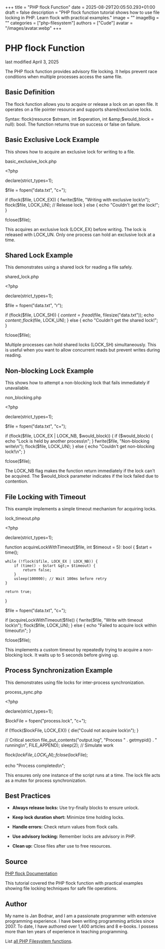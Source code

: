 +++
title = "PHP flock Function"
date = 2025-08-29T20:05:50.293+01:00
draft = false
description = "PHP flock function tutorial shows how to use file locking in PHP. Learn flock with practical examples."
image = ""
imageBig = ""
categories = ["php-filesystem"]
authors = ["Cude"]
avatar = "/images/avatar.webp"
+++

# PHP flock Function

last modified April 3, 2025

The PHP flock function provides advisory file locking. It helps
prevent race conditions when multiple processes access the same file.

## Basic Definition

The flock function allows you to acquire or release a lock on an
open file. It operates on a file pointer resource and supports shared/exclusive
locks.

Syntax: flock(resource $stream, int $operation, int &amp;$would_block = null): bool.
The function returns true on success or false on failure.

## Basic Exclusive Lock Example

This shows how to acquire an exclusive lock for writing to a file.

basic_exclusive_lock.php
  

&lt;?php

declare(strict_types=1);

$file = fopen("data.txt", "c+");

if (flock($file, LOCK_EX)) {
    fwrite($file, "Writing with exclusive lock\n");
    flock($file, LOCK_UN); // Release lock
} else {
    echo "Couldn't get the lock!";
}

fclose($file);

This acquires an exclusive lock (LOCK_EX) before writing. The lock is released
with LOCK_UN. Only one process can hold an exclusive lock at a time.

## Shared Lock Example

This demonstrates using a shared lock for reading a file safely.

shared_lock.php
  

&lt;?php

declare(strict_types=1);

$file = fopen("data.txt", "r");

if (flock($file, LOCK_SH)) {
    $content = fread($file, filesize("data.txt"));
    echo $content;
    flock($file, LOCK_UN);
} else {
    echo "Couldn't get the shared lock!";
}

fclose($file);

Multiple processes can hold shared locks (LOCK_SH) simultaneously. This is useful
when you want to allow concurrent reads but prevent writes during reading.

## Non-blocking Lock Example

This shows how to attempt a non-blocking lock that fails immediately if unavailable.

non_blocking.php
  

&lt;?php

declare(strict_types=1);

$file = fopen("data.txt", "c+");

if (flock($file, LOCK_EX | LOCK_NB, $would_block)) {
    if ($would_block) {
        echo "Lock is held by another process\n";
    }
    fwrite($file, "Non-blocking write\n");
    flock($file, LOCK_UN);
} else {
    echo "Couldn't get non-blocking lock!\n";
}

fclose($file);

The LOCK_NB flag makes the function return immediately if the lock can't be
acquired. The $would_block parameter indicates if the lock failed due to
contention.

## File Locking with Timeout

This example implements a simple timeout mechanism for acquiring locks.

lock_timeout.php
  

&lt;?php

declare(strict_types=1);

function acquireLockWithTimeout($file, int $timeout = 5): bool {
    $start = time();
    
    while (!flock($file, LOCK_EX | LOCK_NB)) {
        if (time() - $start &gt;= $timeout) {
            return false;
        }
        usleep(100000); // Wait 100ms before retry
    }
    
    return true;
}

$file = fopen("data.txt", "c+");

if (acquireLockWithTimeout($file)) {
    fwrite($file, "Write with timeout lock\n");
    flock($file, LOCK_UN);
} else {
    echo "Failed to acquire lock within timeout\n";
}

fclose($file);

This implements a custom timeout by repeatedly trying to acquire a non-blocking
lock. It waits up to 5 seconds before giving up.

## Process Synchronization Example

This demonstrates using file locks for inter-process synchronization.

process_sync.php
  

&lt;?php

declare(strict_types=1);

$lockFile = fopen("process.lock", "c+");

if (!flock($lockFile, LOCK_EX)) {
    die("Could not acquire lock\n");
}

// Critical section
file_put_contents("output.log", "Process " . getmypid() . " running\n", FILE_APPEND);
sleep(2); // Simulate work

flock($lockFile, LOCK_UN);
fclose($lockFile);

echo "Process completed\n";

This ensures only one instance of the script runs at a time. The lock file acts
as a mutex for process synchronization.

## Best Practices

- **Always release locks:** Use try-finally blocks to ensure unlock.

- **Keep lock duration short:** Minimize time holding locks.

- **Handle errors:** Check return values from flock calls.

- **Use advisory locking:** Remember locks are advisory in PHP.

- **Clean up:** Close files after use to free resources.

## Source

[PHP flock Documentation](https://www.php.net/manual/en/function.flock.php)

This tutorial covered the PHP flock function with practical
examples showing file locking techniques for safe file operations.

## Author

My name is Jan Bodnar, and I am a passionate programmer with extensive
programming experience. I have been writing programming articles since 2007.
To date, I have authored over 1,400 articles and 8 e-books. I possess more
than ten years of experience in teaching programming.

List [all PHP Filesystem functions](/php/#php-fs).